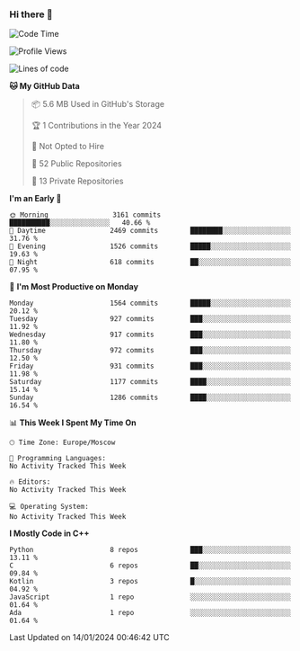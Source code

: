 ### Hi there 👋

<!--
**SemenMartynov/SemenMartynov** is a ✨ _special_ ✨ repository because its `README.md` (this file) appears on your GitHub profile.

Here are some ideas to get you started:

- 🔭 I’m currently working on ...
- 🌱 I’m currently learning ...
- 👯 I’m looking to collaborate on ...
- 🤔 I’m looking for help with ...
- 💬 Ask me about ...
- 📫 How to reach me: ...
- 😄 Pronouns: ...
- ⚡ Fun fact: ...
-->

<!--START_SECTION:waka-->
![Code Time](http://img.shields.io/badge/Code%20Time-0%20secs-blue)

![Profile Views](http://img.shields.io/badge/Profile%20Views-1-blue)

![Lines of code](https://img.shields.io/badge/From%20Hello%20World%20I%27ve%20Written-6.8%20million%20lines%20of%20code-blue)

**🐱 My GitHub Data** 

> 📦 5.6 MB Used in GitHub's Storage 
 > 
> 🏆 1 Contributions in the Year 2024
 > 
> 🚫 Not Opted to Hire
 > 
> 📜 52 Public Repositories 
 > 
> 🔑 13 Private Repositories 
 > 
**I'm an Early 🐤** 

```text
🌞 Morning                3161 commits        ██████████░░░░░░░░░░░░░░░   40.66 % 
🌆 Daytime                2469 commits        ████████░░░░░░░░░░░░░░░░░   31.76 % 
🌃 Evening                1526 commits        █████░░░░░░░░░░░░░░░░░░░░   19.63 % 
🌙 Night                  618 commits         ██░░░░░░░░░░░░░░░░░░░░░░░   07.95 % 
```
📅 **I'm Most Productive on Monday** 

```text
Monday                   1564 commits        █████░░░░░░░░░░░░░░░░░░░░   20.12 % 
Tuesday                  927 commits         ███░░░░░░░░░░░░░░░░░░░░░░   11.92 % 
Wednesday                917 commits         ███░░░░░░░░░░░░░░░░░░░░░░   11.80 % 
Thursday                 972 commits         ███░░░░░░░░░░░░░░░░░░░░░░   12.50 % 
Friday                   931 commits         ███░░░░░░░░░░░░░░░░░░░░░░   11.98 % 
Saturday                 1177 commits        ████░░░░░░░░░░░░░░░░░░░░░   15.14 % 
Sunday                   1286 commits        ████░░░░░░░░░░░░░░░░░░░░░   16.54 % 
```


📊 **This Week I Spent My Time On** 

```text
🕑︎ Time Zone: Europe/Moscow

💬 Programming Languages: 
No Activity Tracked This Week

🔥 Editors: 
No Activity Tracked This Week

💻 Operating System: 
No Activity Tracked This Week
```

**I Mostly Code in C++** 

```text
Python                   8 repos             ███░░░░░░░░░░░░░░░░░░░░░░   13.11 % 
C                        6 repos             ██░░░░░░░░░░░░░░░░░░░░░░░   09.84 % 
Kotlin                   3 repos             █░░░░░░░░░░░░░░░░░░░░░░░░   04.92 % 
JavaScript               1 repo              ░░░░░░░░░░░░░░░░░░░░░░░░░   01.64 % 
Ada                      1 repo              ░░░░░░░░░░░░░░░░░░░░░░░░░   01.64 % 
```




 Last Updated on 14/01/2024 00:46:42 UTC
<!--END_SECTION:waka-->
